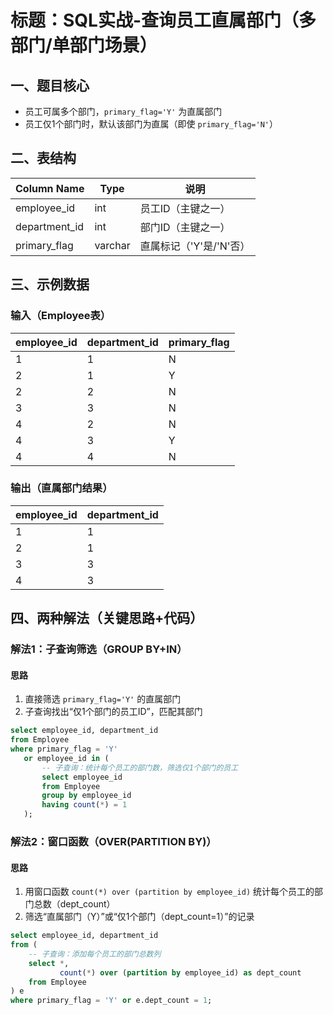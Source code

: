 # 标题：SQL实战-查询员工直属部门（多部门/单部门场景）


## 一、题目核心
- 员工可属多个部门，`primary_flag='Y'` 为直属部门  
- 员工仅1个部门时，默认该部门为直属（即使 `primary_flag='N'`）  


## 二、表结构
| Column Name   | Type   | 说明                     |
|---------------|--------|--------------------------|
| employee_id   | int    | 员工ID（主键之一）       |
| department_id | int    | 部门ID（主键之一）       |
| primary_flag  | varchar| 直属标记（'Y'是/'N'否）  |


## 三、示例数据
### 输入（Employee表）
| employee_id | department_id | primary_flag |
|-------------|---------------|--------------|
| 1           | 1             | N            |
| 2           | 1             | Y            |
| 2           | 2             | N            |
| 3           | 3             | N            |
| 4           | 2             | N            |
| 4           | 3             | Y            |
| 4           | 4             | N            |

### 输出（直属部门结果）
| employee_id | department_id |
|-------------|---------------|
| 1           | 1             |
| 2           | 1             |
| 3           | 3             |
| 4           | 3             |


## 四、两种解法（关键思路+代码）
### 解法1：子查询筛选（GROUP BY+IN）
#### 思路
1. 直接筛选 `primary_flag='Y'` 的直属部门  
2. 子查询找出“仅1个部门的员工ID”，匹配其部门  
```sql
select employee_id, department_id 
from Employee 
where primary_flag = 'Y' 
   or employee_id in (
       -- 子查询：统计每个员工的部门数，筛选仅1个部门的员工
       select employee_id 
       from Employee 
       group by employee_id 
       having count(*) = 1  
   );
```


### 解法2：窗口函数（OVER(PARTITION BY)）
#### 思路
1. 用窗口函数 `count(*) over (partition by employee_id)` 统计每个员工的部门总数（dept_count）  
2. 筛选“直属部门（Y）”或“仅1个部门（dept_count=1）”的记录  
```sql
select employee_id, department_id
from (
    -- 子查询：添加每个员工的部门总数列
    select *, 
           count(*) over (partition by employee_id) as dept_count  
    from Employee 
) e 
where primary_flag = 'Y' or e.dept_count = 1;
```